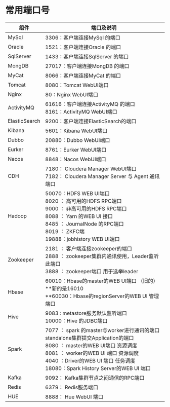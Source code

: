 # 常用端口号



| 组件       | 端口及说明                                                   |
| ---------- | ------------------------------------------------------------ |
| MySql      | 3306：客户端连接MySql 的端口                                 |
| Oracle     | 1521：客户端连接Oracle 的端口                                |
| SqlServer  | 1433：客户端连接SqlServer 的端口                             |
| MongDB     | 27017：客户端连接MongDB 的端口                               |
| MyCat      | 8066：客户端连接MyCat 的端口                                 |
| Tomcat     | 8080：Tomcat WebUI端口                                       |
| Nginx      | 80：Nginx WebUI端口                                          |
| ActivityMQ | 61616：客户端连接ActivityMQ 的端口<br>8161：ActivityMQ WebUI端口 |
|ElasticSearch|	9200：客户端连接ElasticSearch的端口|
|Kibana|	5601：Kibana WebUI端口|
|Dubbo	|20880：Dubbo WebUI端口|
|Eurker|	8761：Eurker WebUI端口|
|Nacos	|8848：Nacos WebUI端口|
|CDH	|7180： Cloudera Manager WebUI端口<br>7182： Cloudera Manager Server 与 Agent 通讯端口|
|Hadoop| 50070：HDFS WEB UI端口<br/>8020 ： 高可用的HDFS RPC端口<br/>9000 ： 非高可用的HDFS RPC端口<br/>8088 ： Yarn 的WEB UI 接口<br/>8485 ： JournalNode 的RPC端口<br/>8019 ： ZKFC端<br/>19888：jobhistory WEB UI端口 |
|Zookeeper|2181 ： 客户端连接zookeeper的端口<br/>2888 ： zookeeper集群内通讯使用，Leader监听此端口<br/>3888 ： zookeeper端口 用于选举leader|
|Hbase|60010：Hbase的master的WEB UI端口 （旧的） **新的是16010<br>**60030：Hbase的regionServer的WEB UI 管理端口|
|Hive|9083 : metastore服务默认监听端口<br>10000：Hive 的JDBC端口|
|Spark|7077 ： spark 的master与worker进行通讯的端口 standalone集群提交Application的端口<br>8080 ： master的WEB UI端口 资源调度<br>8081 ： worker的WEB UI 端口 资源调度<br>4040 ：Driver的WEB UI 端口 任务调度<br>18080：Spark History Server的WEB UI 端口|
|Kafka|9092： Kafka集群节点之间通信的RPC端口|
|Redis|6379： Redis服务端口|
|HUE|8888： Hue WebUI 端口|

